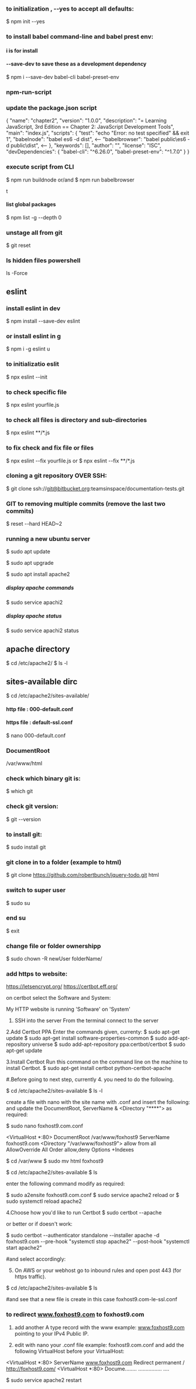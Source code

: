 
### to initialization , --yes to accept all defaults:
$ npm init --yes

### to install babel command-line and babel prest env:
#### i is for install 
#### --save-dev to save these as a development dependency
$ npm i --save-dev babel-cli babel-preset-env
<!-- $ npm i --save-dev babel-cli -->
<!-- $ npm i --save-dev babel-preset-env -->

### npm-run-script 
### update the package.json script

{
  "name": "chapter2",
  "version": "1.0.0",
  "description": "= Learning JavaScript, 3rd Edition  == Chapter 2: JavaScript Development Tools",
  "main": "index.js",
  "scripts": {
    "test": "echo \"Error: no test specified\" && exit 1",
    "babelnode": "babel es6 -d dist",  <--
    "babelbrowser": "babel public\\es6 -d public\\dist", <--
  },
  "keywords": [],
  "author": "",
  "license": "ISC",
  "devDependencies": {
    "babel-cli": "^6.26.0",
    "babel-preset-env": "^1.7.0"
  }
}

### execute script from CLI
$ npm run buildnode
or/and
$ npm run babelbrowser

t
#### list global packages
$ npm list -g --depth 0

### unstage all from git
$ git reset

### ls hidden files powershell
ls -Force




## eslint

### install eslint in dev
$ npm install --save-dev eslint

### or install eslint in g
$ npm i -g eslint u

### to initializatio eslit
$ npx eslint --init

### to check specific file
$ npx eslint yourfile.js

### to check all files is directory and sub-directories
$ npx eslint  **/*.js 

### to fix check and fix file or files
$ npx eslint --fix yourfile.js     or     $ npx eslint --fix **/*.js 



### cloning a git repository OVER SSH:
$ git clone ssh://git@bitbucket.org:teamsinspace/documentation-tests.git

### GIT to removing multiple commits (remove the last two commits)
$ reset --hard HEAD~2 


### running a new ubuntu server

$ sudo apt update

$ sudo apt upgrade

$ sudo apt install apache2

##### display apache commands
$ sudo service apachi2 

##### display apache status
$ sudo service apachi2 status

## apache directory 
$ cd /etc/apache2/
$ ls -l

## sites-available dirc
$ cd /etc/apache2/sites-available/

#### http  file : 000-default.conf
#### https file : default-ssl.conf
$ nano 000-default.conf

### DocumentRoot
/var/www/html

### check which binary git is:
$ which git

### check git version:
$ git --version

### to install git:
$ sudo install git

### git clone in to a folder (example to html)
$ git clone https://github.com/robertbunch/jquery-todo.git html

### switch to super user
$ sudo su

### end su
$ exit

### change file or folder ownershipp
$ sudo chown -R newUser folderName/







### add https to website:

https://letsencrypt.org/
https://certbot.eff.org/

on certbot select the Software and System: 

My HTTP website is running 'Software' on 'System'

1. SSH into the server 
From the terminal connect to the server 

2.Add Certbot PPA 
Enter the commands given, currenty:
   $ sudo apt-get update
   $ sudo apt-get install software-properties-common
   $ sudo add-apt-repository universe
   $ sudo add-apt-repository ppa:certbot/certbot
   $ sudo apt-get update

3.Install Certbot
Run this command on the command line on the machine to install Certbot.
   $ sudo apt-get install certbot python-certbot-apache

#.Before going to next step, currently 4. you need to do the following.

  $ cd /etc/apache2/sites-available
  $ ls -l 

  create a file with nano with the site name with .conf 
  and insert the following:
  and update the DocumentRoot, ServerName & <Directory "****">
  as required:

  $ sudo nano foxhost9.com.conf

<VirtualHost *:80>
    DocumentRoot /var/www/foxhost9
    ServerName foxhost9.com 
    <Directory "/var/www/foxhost9">
        allow from all 
        AllowOverride All 
        Order allow,deny 
        Options +Indexes
    </Directory>
</VirtualHost>

  $ cd /var/www
  $ sudo mv html foxhost9

  $ cd /etc/apache2/sites-available
  $ ls

  enter the following command modify as required:

  $ sudo a2ensite foxhost9.com.conf
  $ sudo service apache2 reload  or $ sudo systemctl reload apache2


4.Choose how you'd like to run Certbot
  $ sudo certbot --apache

  or better or if doesn't work:

  $ sudo certbot --authenticator standalone --installer apache -d foxhost9.com --pre-hook "systemctl stop apache2" --post-hook "systemctl start apache2"

  #and select accordingly:

5. On AWS or your webhost go to inbound rules and open  post 443 (for https traffic).

  $ cd /etc/apache2/sites-available
  $ ls
  
  #and see that a new file is create in this case foxhost9.com-le-ssl.conf


### to redirect www.foxhost9.com to foxhost9.com 
  
  1. add another A type record with the www example: www.foxhost9.com 
  pointing to your IPv4 Public IP.

  2. edit with nano your .conf file example: foxhost9.com.conf and add 
  the following VirtualHost before your VirtualHost:  


<VirtualHost *:80>
    ServerName www.foxhost9.com
    Redirect permanent / http://foxhost9.com/
</VirtualHost>
<VirtualHost *:80>
  Docume........
  ................
  ....
</VirtualHost>

$ sudo service apache2 restart
